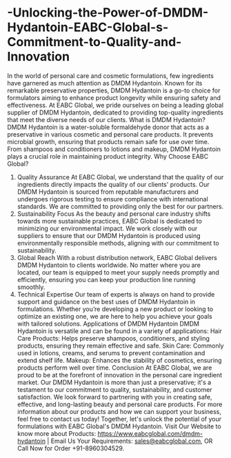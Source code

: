 # -Unlocking-the-Power-of-DMDM-Hydantoin-EABC-Global-s-Commitment-to-Quality-and-Innovation
In the world of personal care and cosmetic formulations, few ingredients have garnered as much attention as DMDM Hydantoin. Known for its remarkable preservative properties, DMDM Hydantoin is a go-to choice for formulators aiming to enhance product longevity while ensuring safety and effectiveness. At EABC Global, we pride ourselves on being a leading global supplier of DMDM Hydantoin, dedicated to providing top-quality ingredients that meet the diverse needs of our clients.
 What is DMDM Hydantoin?
DMDM Hydantoin is a water-soluble formaldehyde donor that acts as a preservative in various cosmetic and personal care products. It prevents microbial growth, ensuring that products remain safe for use over time. From shampoos and conditioners to lotions and makeup, DMDM Hydantoin plays a crucial role in maintaining product integrity.
 Why Choose EABC Global?
 1. Quality Assurance
At EABC Global, we understand that the quality of our ingredients directly impacts the quality of our clients' products. Our DMDM Hydantoin is sourced from reputable manufacturers and undergoes rigorous testing to ensure compliance with international standards. We are committed to providing only the best for our partners.
 2. Sustainability Focus
As the beauty and personal care industry shifts towards more sustainable practices, EABC Global is dedicated to minimizing our environmental impact. We work closely with our suppliers to ensure that our DMDM Hydantoin is produced using environmentally responsible methods, aligning with our commitment to sustainability.
 3. Global Reach
With a robust distribution network, EABC Global delivers DMDM Hydantoin to clients worldwide. No matter where you are located, our team is equipped to meet your supply needs promptly and efficiently, ensuring you can keep your production line running smoothly.
 4. Technical Expertise
Our team of experts is always on hand to provide support and guidance on the best uses of DMDM Hydantoin in formulations. Whether you’re developing a new product or looking to optimize an existing one, we are here to help you achieve your goals with tailored solutions.
 Applications of DMDM Hydantoin
DMDM Hydantoin is versatile and can be found in a variety of applications:
Hair Care Products: Helps preserve shampoos, conditioners, and styling products, ensuring they remain effective and safe.
Skin Care:  Commonly used in lotions, creams, and serums to prevent contamination and extend shelf life.
Makeup: Enhances the stability of cosmetics, ensuring products perform well over time.
 Conclusion
At EABC Global, we are proud to be at the forefront of innovation in the personal care ingredient market. Our DMDM Hydantoin is more than just a preservative; it's a testament to our commitment to quality, sustainability, and customer satisfaction. We look forward to partnering with you in creating safe, effective, and long-lasting beauty and personal care products.
For more information about our products and how we can support your business, feel free to contact us today! Together, let's unlock the potential of your formulations with EABC Global's DMDM Hydantoin.
Visit Our Website to know more about Products: https://www.eabcglobal.com/dmdm-hydantoin | Email Us Your Requirements: sales@eabcglobal.com, OR Call Now for Order +91-8960304529.
